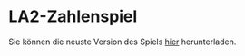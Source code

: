 # LA2-Zahlenspiel

Sie können die neuste Version des Spiels [hier](https://github.com/marekvonrogall/LA2-Zahlenspiel/releases) herunterladen.
